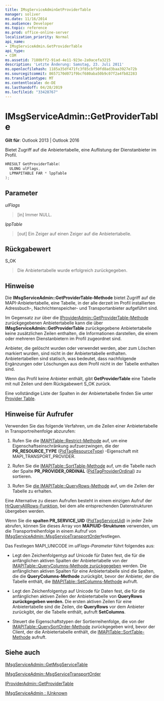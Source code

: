 ```yaml
---
title: IMsgServiceAdminGetProviderTable
manager: soliver
ms.date: 11/16/2014
ms.audience: Developer
ms.topic: reference
ms.prod: office-online-server
localization_priority: Normal
api_name:
- IMsgServiceAdmin.GetProviderTable
api_type:
- COM
ms.assetid: 7180bff2-91ad-4e11-923e-2a9acefa3215
description: 'Letzte Änderung: Samstag, 23. Juli 2011'
ms.openlocfilehash: 1185a35df471fc3f85cbf50fd8ad3baa3927e72b
ms.sourcegitcommit: 8657170d071f9bcf680aba50b9c07f2a4fb82283
ms.translationtype: MT
ms.contentlocale: de-DE
ms.lasthandoff: 04/28/2019
ms.locfileid: "33428767"
---
```

# <a name="imsgserviceadmingetprovidertable"></a>IMsgServiceAdmin::GetProviderTable

  
  
**Gilt für**: Outlook 2013 | Outlook 2016 
  
Bietet Zugriff auf die Anbietertabelle, eine Auflistung der Dienstanbieter im Profil.
  
```cpp
HRESULT GetProviderTable(
  ULONG ulFlags,
  LPMAPITABLE FAR * lppTable
);
```

## <a name="parameters"></a>Parameter

 _ulFlags_
  
> [in] Immer NULL.
    
 _lppTable_
  
> [out] Ein Zeiger auf einen Zeiger auf die Anbietertabelle.
    
## <a name="return-value"></a>Rückgabewert

S_OK 
  
> Die Anbietertabelle wurde erfolgreich zurückgegeben.
    
## <a name="remarks"></a>Hinweise

Die **IMsgServiceAdmin::GetProviderTable-Methode** bietet Zugriff auf die MAPI-Anbietertabelle, eine Tabelle, in der alle derzeit im Profil installierten Adressbuch-, Nachrichtenspeicher- und Transportanbieter aufgeführt sind. 
  
Im Gegensatz zur über die [IProviderAdmin::GetProviderTable-Methode](iprovideradmin-getprovidertable.md) zurückgegebenen Anbietertabelle kann die über **IMsgServiceAdmin::GetProviderTable** zurückgegebene Anbietertabelle keine zusätzlichen Zeilen enthalten, die Informationen darstellen, die einem oder mehreren Dienstanbietern im Profil zugeordnet sind. 
  
Anbieter, die gelöscht wurden oder verwendet werden, aber zum Löschen markiert wurden, sind nicht in der Anbietertabelle enthalten. Anbietertabellen sind statisch, was bedeutet, dass nachfolgende Ergänzungen oder Löschungen aus dem Profil nicht in der Tabelle enthalten sind. 
  
Wenn das Profil keine Anbieter enthält, gibt **GetProviderTable** eine Tabelle mit null Zeilen und dem Rückgabewert S_OK zurück. 
  
Eine vollständige Liste der Spalten in der Anbietertabelle finden Sie unter [Provider Table](provider-tables.md). 
  
## <a name="notes-to-callers"></a>Hinweise für Aufrufer

Verwenden Sie das folgende Verfahren, um die Zeilen einer Anbietertabelle in Transportreihenfolge abzurufen:
  
1. Rufen Sie die [IMAPITable::Restrict-Methode](imapitable-restrict.md) auf, um eine Eigenschaftseinschränkung aufzuerzwingen, die der **PR_RESOURCE_TYPE** ([PidTagResourceType](pidtagresourcetype-canonical-property.md)) -Eigenschaft mit MAPI_TRANSPORT_PROVIDER.
    
2. Rufen Sie die [IMAPITable::SortTable-Methode](imapitable-sorttable.md) auf, um die Tabelle nach der Spalte **PR_PROVIDER_ORDINAL** ([PidTagProviderOrdinal](pidtagproviderordinal-canonical-property.md)) zu sortieren. 
    
3. Rufen Sie [die IMAPITable::QueryRows-Methode](imapitable-queryrows.md) auf, um die Zeilen der Tabelle zu erhalten. 
    
Eine Alternative zu diesen Aufrufen besteht in einem einzigen Aufruf der [HrQueryAllRows-Funktion,](hrqueryallrows.md) bei dem alle entsprechenden Datenstrukturen übergeben werden. 
  
Wenn Sie die **spalten PR_SERVICE_UID** ([PidTagServiceUid](pidtagserviceuid-canonical-property.md)) in jeder Zeile abrufen, können Sie dieses Array von **MAPIUID-Strukturen** verwenden, um die Transportreihenfolge in einem Aufruf von [IMsgServiceAdmin::MsgServiceTransportOrder](imsgserviceadmin-msgservicetransportorder.md)festlegen.
  
Das Festlegen MAPI_UNICODE im  _ulFlags-Parameter_ führt folgendes aus: 
  
- Legt den Zeichenfolgentyp auf Unicode für Daten fest, die für die anfänglichen aktiven Spalten der Anbietertabelle von der [IMAPITable::QueryColumns-Methode zurückgegeben](imapitable-querycolumns.md) werden. Die anfänglichen aktiven Spalten für eine Anbietertabelle sind die Spalten, die die **QueryColumns-Methode** zurückgibt, bevor der Anbieter, der die Tabelle enthält, die [IMAPITable::SetColumns-Methode](imapitable-setcolumns.md) aufruft. 
    
- Legt den Zeichenfolgentyp auf Unicode für Daten fest, die für die anfänglichen aktiven Zeilen der Anbietertabelle von **QueryRows zurückgegeben werden.** Die ersten aktiven Zeilen für eine Anbietertabelle sind die Zeilen, die **QueryRows** vor dem Anbieter zurückgibt, der die Tabelle enthält, aufruft **SetColumns**. 
    
- Steuert die Eigenschaftstypen der Sortierreihenfolge, die von der [IMAPITable::QuerySortOrder-Methode](imapitable-querysortorder.md) zurückgegeben wird, bevor der Client, der die Anbietertabelle enthält, die [IMAPITable::SortTable-Methode](imapitable-sorttable.md) aufruft. 
    
## <a name="see-also"></a>Siehe auch



[IMsgServiceAdmin::GetMsgServiceTable](imsgserviceadmin-getmsgservicetable.md)
  
[IMsgServiceAdmin::MsgServiceTransportOrder](imsgserviceadmin-msgservicetransportorder.md)
  
[IProviderAdmin::GetProviderTable](iprovideradmin-getprovidertable.md)
  
[IMsgServiceAdmin : IUnknown](imsgserviceadminiunknown.md)


